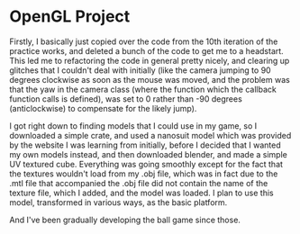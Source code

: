 # OpenGL Project

Firstly, I basically just copied over the code from the 10th iteration of the practice works, and deleted a bunch of the code to get me to a headstart. This led me to refactoring the code in general pretty nicely, and clearing up glitches that I couldn't deal with initially (like the camera jumping to 90 degrees clockwise as soon as the mouse was moved, and the problem was that the yaw in the camera class (where the function which the callback function calls is defined), was set to 0 rather than -90 degrees (anticlockwise) to compensate for the likely jump).

I got right down to finding models that I could use in my game, so I downloaded a simple crate, and used a nanosuit model which was provided by the website I was learning from initially, before I decided that I wanted my own models instead, and then downloaded blender, and made a simple UV textured cube. Everything was going smoothly except for the fact that the textures wouldn't load from my .obj file, which was in fact due to the .mtl file that accompanied the .obj file did not contain the name of the texture file, which I added, and the model was loaded. I plan to use this model, transformed in various ways, as the basic platform.

And I've been gradually developing the ball game since those.
